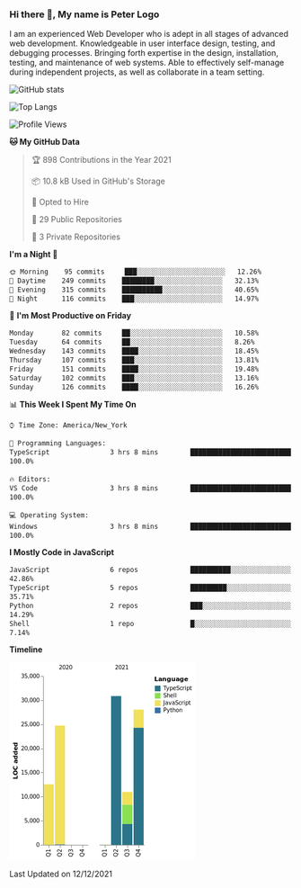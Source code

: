 ### Hi there 👋, My name is Peter Logo

I am an experienced Web Developer who is adept in all stages of advanced web development. Knowledgeable in user interface design, 
testing, and debugging processes. Bringing forth expertise in the design, installation, testing, and maintenance of web systems. 
Able to effectively self-manage during independent projects, as well as collaborate in a team setting.

![GitHub stats](https://github-readme-stats.vercel.app/api?username=peterlogo&show_icons=true&count_private=true&theme=dark)

![Top Langs](https://github-readme-stats.vercel.app/api/top-langs/?username=peterlogo&theme=dark&layout=compact&langs_count=8)

<!--START_SECTION:waka-->
![Profile Views](http://img.shields.io/badge/Profile%20Views-0-blue)

**🐱 My GitHub Data** 

> 🏆 898 Contributions in the Year 2021
 > 
> 📦 10.8 kB Used in GitHub's Storage 
 > 
> 💼 Opted to Hire
 > 
> 📜 29 Public Repositories 
 > 
> 🔑 3 Private Repositories  
 > 
**I'm a Night 🦉** 

```text
🌞 Morning    95 commits     ███░░░░░░░░░░░░░░░░░░░░░░   12.26% 
🌆 Daytime    249 commits    ████████░░░░░░░░░░░░░░░░░   32.13% 
🌃 Evening    315 commits    ██████████░░░░░░░░░░░░░░░   40.65% 
🌙 Night      116 commits    ███░░░░░░░░░░░░░░░░░░░░░░   14.97%

```
📅 **I'm Most Productive on Friday** 

```text
Monday       82 commits     ██░░░░░░░░░░░░░░░░░░░░░░░   10.58% 
Tuesday      64 commits     ██░░░░░░░░░░░░░░░░░░░░░░░   8.26% 
Wednesday    143 commits    ████░░░░░░░░░░░░░░░░░░░░░   18.45% 
Thursday     107 commits    ███░░░░░░░░░░░░░░░░░░░░░░   13.81% 
Friday       151 commits    ████░░░░░░░░░░░░░░░░░░░░░   19.48% 
Saturday     102 commits    ███░░░░░░░░░░░░░░░░░░░░░░   13.16% 
Sunday       126 commits    ████░░░░░░░░░░░░░░░░░░░░░   16.26%

```


📊 **This Week I Spent My Time On** 

```text
⌚︎ Time Zone: America/New_York

💬 Programming Languages: 
TypeScript               3 hrs 8 mins        █████████████████████████   100.0%

🔥 Editors: 
VS Code                  3 hrs 8 mins        █████████████████████████   100.0%

💻 Operating System: 
Windows                  3 hrs 8 mins        █████████████████████████   100.0%

```

**I Mostly Code in JavaScript** 

```text
JavaScript               6 repos             ██████████░░░░░░░░░░░░░░░   42.86% 
TypeScript               5 repos             █████████░░░░░░░░░░░░░░░░   35.71% 
Python                   2 repos             ███░░░░░░░░░░░░░░░░░░░░░░   14.29% 
Shell                    1 repo              █░░░░░░░░░░░░░░░░░░░░░░░░   7.14%

```


**Timeline**

![Chart not found](https://raw.githubusercontent.com/peterlogo/peterlogo/main/charts/bar_graph.png) 


 Last Updated on 12/12/2021
<!--END_SECTION:waka-->



